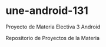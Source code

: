 une-android-131
===============

Proyecto de Materia Electiva 3 Android

Repositorio de Proyectos de la Materia
